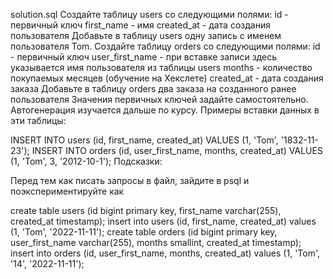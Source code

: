 solution.sql
Создайте таблицу users со следующими полями:
id - первичный ключ
first_name - имя
created_at - дата создания пользователя
Добавьте в таблицу users одну запись с именем пользователя Tom.
Создайте таблицу orders со следующими полями:
id - первичный ключ
user_first_name - при вставке записи здесь указывается имя пользователя из таблицы users
months - количество покупаемых месяцев (обучение на Хекслете)
created_at - дата создания заказа
Добавьте в таблицу orders два заказа на созданного ранее пользователя
Значения первичных ключей задайте самостоятельно. Автогенерация изучается дальше по курсу. Примеры вставки данных в эти таблицы:

INSERT INTO users (id, first_name, created_at) VALUES (1, 'Tom', '1832-11-23');
INSERT INTO orders (id, user_first_name, months, created_at) VALUES (1, 'Tom', 3, '2012-10-1');
Подсказки:

Перед тем как писать запросы в файл, зайдите в psql и поэкспериментируйте как 

create table users (id bigint primary key, first_name varchar(255), created_at timestamp);
insert into users (id, first_name, created_at) values (1, 'Tom', '2022-11-11');
create table orders (id bigint primary key, user_first_name varchar(255), months smallint, created_at timestamp);
insert into orders (id, user_first_name, months, created_at) values (1, 'Tom', '14', '2022-11-11');
